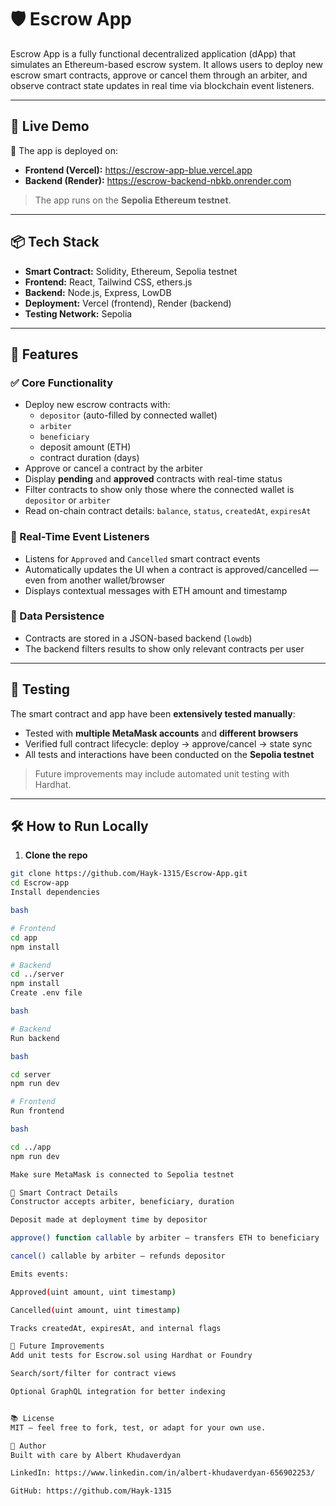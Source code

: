 # 🛡️ Escrow App

Escrow App is a fully functional decentralized application (dApp) that simulates an Ethereum-based escrow system. It allows users to deploy new escrow smart contracts, approve or cancel them through an arbiter, and observe contract state updates in real time via blockchain event listeners.

---

## 🚀 Live Demo

🔗 The app is deployed on:
- **Frontend (Vercel):** https://escrow-app-blue.vercel.app
- **Backend (Render):**  https://escrow-backend-nbkb.onrender.com

> The app runs on the **Sepolia Ethereum testnet**.

---

## 📦 Tech Stack

- **Smart Contract:** Solidity, Ethereum, Sepolia testnet  
- **Frontend:** React, Tailwind CSS, ethers.js  
- **Backend:** Node.js, Express, LowDB  
- **Deployment:** Vercel (frontend), Render (backend)  
- **Testing Network:** Sepolia  

---

## 🧠 Features

### ✅ Core Functionality
- Deploy new escrow contracts with:
  - `depositor` (auto-filled by connected wallet)
  - `arbiter`
  - `beneficiary`
  - deposit amount (ETH)
  - contract duration (days)
- Approve or cancel a contract by the arbiter
- Display **pending** and **approved** contracts with real-time status
- Filter contracts to show only those where the connected wallet is `depositor` or `arbiter`
- Read on-chain contract details: `balance`, `status`, `createdAt`, `expiresAt`

### 🔁 Real-Time Event Listeners
- Listens for `Approved` and `Cancelled` smart contract events
- Automatically updates the UI when a contract is approved/cancelled — even from another wallet/browser
- Displays contextual messages with ETH amount and timestamp

### 💾 Data Persistence
- Contracts are stored in a JSON-based backend (`lowdb`)
- The backend filters results to show only relevant contracts per user

---

## 🧪 Testing

The smart contract and app have been **extensively tested manually**:
- Tested with **multiple MetaMask accounts** and **different browsers**
- Verified full contract lifecycle: deploy → approve/cancel → state sync
- All tests and interactions have been conducted on the **Sepolia testnet**

> Future improvements may include automated unit testing with Hardhat.

---

## 🛠️ How to Run Locally

1. **Clone the repo**

```bash
git clone https://github.com/Hayk-1315/Escrow-App.git
cd Escrow-app
Install dependencies

bash

# Frontend
cd app
npm install

# Backend
cd ../server
npm install
Create .env file

bash

# Backend
Run backend

bash

cd server
npm run dev

# Frontend
Run frontend

bash

cd ../app
npm run dev

Make sure MetaMask is connected to Sepolia testnet

🧱 Smart Contract Details
Constructor accepts arbiter, beneficiary, duration

Deposit made at deployment time by depositor

approve() function callable by arbiter — transfers ETH to beneficiary

cancel() callable by arbiter — refunds depositor

Emits events:

Approved(uint amount, uint timestamp)

Cancelled(uint amount, uint timestamp)

Tracks createdAt, expiresAt, and internal flags

📌 Future Improvements
Add unit tests for Escrow.sol using Hardhat or Foundry

Search/sort/filter for contract views

Optional GraphQL integration for better indexing


📚 License
MIT – feel free to fork, test, or adapt for your own use.

👤 Author
Built with care by Albert Khudaverdyan

LinkedIn: https://www.linkedin.com/in/albert-khudaverdyan-656902253/

GitHub: https://github.com/Hayk-1315

